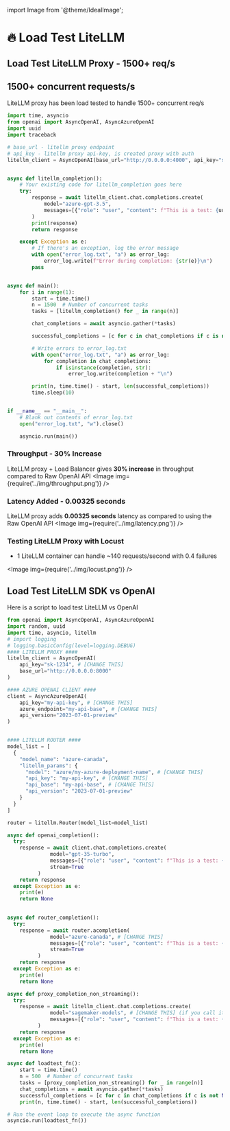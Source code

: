 import Image from '@theme/IdealImage';

# 🔥 Load Test LiteLLM 

## Load Test LiteLLM Proxy - 1500+ req/s

## 1500+ concurrent requests/s

LiteLLM proxy has been load tested to handle 1500+ concurrent req/s

```python
import time, asyncio
from openai import AsyncOpenAI, AsyncAzureOpenAI
import uuid
import traceback

# base_url - litellm proxy endpoint
# api_key - litellm proxy api-key, is created proxy with auth
litellm_client = AsyncOpenAI(base_url="http://0.0.0.0:4000", api_key="sk-1234")


async def litellm_completion():
    # Your existing code for litellm_completion goes here
    try:
        response = await litellm_client.chat.completions.create(
            model="azure-gpt-3.5",
            messages=[{"role": "user", "content": f"This is a test: {uuid.uuid4()}"}],
        )
        print(response)
        return response

    except Exception as e:
        # If there's an exception, log the error message
        with open("error_log.txt", "a") as error_log:
            error_log.write(f"Error during completion: {str(e)}\n")
        pass


async def main():
    for i in range(1):
        start = time.time()
        n = 1500  # Number of concurrent tasks
        tasks = [litellm_completion() for _ in range(n)]

        chat_completions = await asyncio.gather(*tasks)

        successful_completions = [c for c in chat_completions if c is not None]

        # Write errors to error_log.txt
        with open("error_log.txt", "a") as error_log:
            for completion in chat_completions:
                if isinstance(completion, str):
                    error_log.write(completion + "\n")

        print(n, time.time() - start, len(successful_completions))
        time.sleep(10)


if __name__ == "__main__":
    # Blank out contents of error_log.txt
    open("error_log.txt", "w").close()

    asyncio.run(main())

```

### Throughput - 30% Increase
LiteLLM proxy + Load Balancer gives **30% increase** in throughput compared to Raw OpenAI API
<Image img={require('../img/throughput.png')} />

### Latency Added - 0.00325 seconds
LiteLLM proxy adds **0.00325 seconds** latency as compared to using the Raw OpenAI API
<Image img={require('../img/latency.png')} />


### Testing LiteLLM Proxy with Locust 
- 1 LiteLLM container can handle ~140 requests/second with 0.4 failures

<Image img={require('../img/locust.png')} />

## Load Test LiteLLM SDK vs OpenAI
Here is a script to load test LiteLLM vs OpenAI 

```python
from openai import AsyncOpenAI, AsyncAzureOpenAI
import random, uuid
import time, asyncio, litellm
# import logging
# logging.basicConfig(level=logging.DEBUG)
#### LITELLM PROXY #### 
litellm_client = AsyncOpenAI(
    api_key="sk-1234", # [CHANGE THIS]
    base_url="http://0.0.0.0:8000"
)

#### AZURE OPENAI CLIENT #### 
client = AsyncAzureOpenAI(
    api_key="my-api-key", # [CHANGE THIS]
    azure_endpoint="my-api-base", # [CHANGE THIS]
    api_version="2023-07-01-preview" 
)


#### LITELLM ROUTER #### 
model_list = [
  {
    "model_name": "azure-canada",
    "litellm_params": {
      "model": "azure/my-azure-deployment-name", # [CHANGE THIS]
      "api_key": "my-api-key", # [CHANGE THIS]
      "api_base": "my-api-base", # [CHANGE THIS]
      "api_version": "2023-07-01-preview"
    }
  }
]

router = litellm.Router(model_list=model_list)

async def openai_completion():
  try:
    response = await client.chat.completions.create(
              model="gpt-35-turbo",
              messages=[{"role": "user", "content": f"This is a test: {uuid.uuid4()}"}],
              stream=True
          )
    return response
  except Exception as e:
    print(e)
    return None
  

async def router_completion():
  try:
    response = await router.acompletion(
              model="azure-canada", # [CHANGE THIS]
              messages=[{"role": "user", "content": f"This is a test: {uuid.uuid4()}"}],
              stream=True
          )
    return response
  except Exception as e:
    print(e)
    return None

async def proxy_completion_non_streaming():
  try:
    response = await litellm_client.chat.completions.create(
              model="sagemaker-models", # [CHANGE THIS] (if you call it something else on your proxy)
              messages=[{"role": "user", "content": f"This is a test: {uuid.uuid4()}"}],
          )
    return response
  except Exception as e:
    print(e)
    return None

async def loadtest_fn():
    start = time.time()
    n = 500  # Number of concurrent tasks
    tasks = [proxy_completion_non_streaming() for _ in range(n)]
    chat_completions = await asyncio.gather(*tasks)
    successful_completions = [c for c in chat_completions if c is not None]
    print(n, time.time() - start, len(successful_completions))

# Run the event loop to execute the async function
asyncio.run(loadtest_fn())

```

